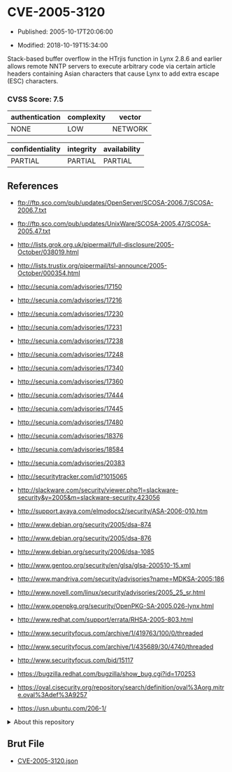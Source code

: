 # CVE-2005-3120

- Published: 2005-10-17T20:06:00

- Modified: 2018-10-19T15:34:00

Stack-based buffer overflow in the HTrjis function in Lynx 2.8.6 and earlier allows remote NNTP servers to execute arbitrary code via certain article headers containing Asian characters that cause Lynx to add extra escape (ESC) characters.

### CVSS Score: **7.5**

| authentication | complexity | vector |
| --- | --- | --- |
| NONE | LOW | NETWORK |

| confidentiality | integrity | availability |
| --- | --- | --- |
| PARTIAL | PARTIAL | PARTIAL |

## References

* ftp://ftp.sco.com/pub/updates/OpenServer/SCOSA-2006.7/SCOSA-2006.7.txt

* ftp://ftp.sco.com/pub/updates/UnixWare/SCOSA-2005.47/SCOSA-2005.47.txt

* http://lists.grok.org.uk/pipermail/full-disclosure/2005-October/038019.html

* http://lists.trustix.org/pipermail/tsl-announce/2005-October/000354.html

* http://secunia.com/advisories/17150

* http://secunia.com/advisories/17216

* http://secunia.com/advisories/17230

* http://secunia.com/advisories/17231

* http://secunia.com/advisories/17238

* http://secunia.com/advisories/17248

* http://secunia.com/advisories/17340

* http://secunia.com/advisories/17360

* http://secunia.com/advisories/17444

* http://secunia.com/advisories/17445

* http://secunia.com/advisories/17480

* http://secunia.com/advisories/18376

* http://secunia.com/advisories/18584

* http://secunia.com/advisories/20383

* http://securitytracker.com/id?1015065

* http://slackware.com/security/viewer.php?l=slackware-security&y=2005&m=slackware-security.423056

* http://support.avaya.com/elmodocs2/security/ASA-2006-010.htm

* http://www.debian.org/security/2005/dsa-874

* http://www.debian.org/security/2005/dsa-876

* http://www.debian.org/security/2006/dsa-1085

* http://www.gentoo.org/security/en/glsa/glsa-200510-15.xml

* http://www.mandriva.com/security/advisories?name=MDKSA-2005:186

* http://www.novell.com/linux/security/advisories/2005_25_sr.html

* http://www.openpkg.org/security/OpenPKG-SA-2005.026-lynx.html

* http://www.redhat.com/support/errata/RHSA-2005-803.html

* http://www.securityfocus.com/archive/1/419763/100/0/threaded

* http://www.securityfocus.com/archive/1/435689/30/4740/threaded

* http://www.securityfocus.com/bid/15117

* https://bugzilla.redhat.com/bugzilla/show_bug.cgi?id=170253

* https://oval.cisecurity.org/repository/search/definition/oval%3Aorg.mitre.oval%3Adef%3A9257

* https://usn.ubuntu.com/206-1/

<details>
<summary>About this repository</summary> 

  This repository is part of the project [Live Hack CVE](https://github.com/Live-Hack-CVE). Main website can be found [www.live-hack.org](https://www.live-hack.org) 
  
  Made by [Sn0wAlice](https://github.com/Sn0wAlice) for the people that care about security and need to have a feed of the latest CVEs. Hope you enjoy it, don't forget to star the repo and follow me on [Twitter](https://twitter.com/Sn0wAlice) and [Github](https://github.com/Sn0wAlice). And that is my [personnal website](https://www.alice-snow.me/)

  - [Home Page](https://github.com/Live-Hack-CVE)
  - [Framework](https://github.com/Live-Hack-CVE/cve-framework)
  - [CVE database](https://github.com/Live-Hack-CVE/full_database)
  - [Changelog](https://github.com/Live-Hack-CVE/Changelog)
</details>

## Brut File

* [CVE-2005-3120.json](https://raw.githubusercontent.com/Live-Hack-CVE/full_database/main/cves/2005/CVE-2005-3120.json)

